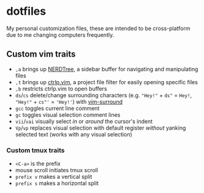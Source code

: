 # dotfiles
My personal customization files, these are intended to be cross-platform due to me changing computers frequently.

## Custom vim traits

* `,a` brings up [NERDTree](https://github.com/scrooloose/nerdtree), a sidebar buffer for navigating and manipulating files
* `,t` brings up [ctrlp.vim](https://github.com/ctrlpvim/ctrlp.vim), a project file filter for easily opening specific files
* `,b` restricts ctrlp.vim to open buffers
* `ds`/`cs` delete/change surrounding characters (e.g. `"Hey!"` + `ds"` = `Hey!`, `"Hey!"` + `cs"'` = `'Hey!'`) with [vim-surround](https://github.com/tpope/vim-surround)
* `gcc` toggles current line comment
* `gc` toggles visual selection comment lines
* `vii`/`vai` visually select *in* or *around* the cursor's indent
* `Vp`/`vp` replaces visual selection with default register *without* yanking selected text (works with any visual selection)

### Custom tmux traits

* `<C-a>` is the prefix
* mouse scroll initiates tmux scroll
* `prefix v` makes a vertical split
* `prefix s` makes a horizontal split
